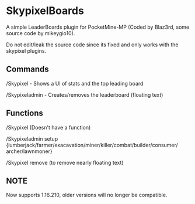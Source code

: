 # SkypixelBoards
A simple LeaderBoards plugin for PocketMine-MP (Coded by Blaz3rd, some source code by mikeygio10).

Do not edit/leak the source code since its fixed and only works with the skypixel plugins.

## Commands
/Skypixel - Shows a UI of stats and the top leading board

/Skypixeladmin - Creates/removes the leaderboard (floating text)

## Functions
/Skypixel (Doesn't have a function)

/Skypixeladmin setup {lumberjack/farmer/exacavation/miner/killer/combat/builder/consumer/
archer/lawnmoner}

/Skypixel remove (to remove nearly floating text)

## NOTE
Now supports 1.16.210, older versions will no longer be compatible.
